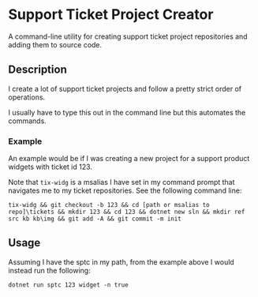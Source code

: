 # Support Ticket Project Creator

A command-line utility for creating support ticket project repositories and adding them to source code.

## Description

I create a lot of support ticket projects and follow a pretty strict order of operations.

I usually have to type this out in the command line but this automates the commands.

### Example

An example would be if I was creating a new project for a support product widgets with ticket id 123.

Note that `tix-widg` is a msalias I have set in my command prompt that navigates me to my ticket repositories. See the following command line:

`tix-widg && git checkout -b 123 && cd [path or msalias to repo]\tickets && mkdir 123 && cd 123 && dotnet new sln && mkdir ref src kb kb\img && git add -A && git commit -m init`

## Usage

Assuming I have the sptc in my path, from the example above I would instead run the following:

`dotnet run sptc 123 widget -n true`

